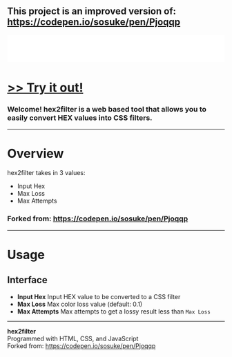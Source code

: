 ## This project is an improved version of: https://codepen.io/sosuke/pen/Pjoqqp

<img src="assets/images/banner.png">

# [<b>>> Try it out!</b>](https://o7q.github.io/hex2filter)
<h3>Welcome! hex2filter is a web based tool that allows you to easily convert HEX values into CSS filters.</h3>

---

# Overview
hex2filter takes in 3 values:
- Input Hex
- Max Loss
- Max Attempts

### <b>Forked from: https://codepen.io/sosuke/pen/Pjoqqp</b>

---

# Usage

## <b>Interface</b>
- **Input Hex** Input HEX value to be converted to a CSS filter
- **Max Loss** Max color loss value (default: 0.1)
- **Max Attempts** Max attempts to get a lossy result less than `Max Loss`

---

<b>hex2filter</b> \
Programmed with HTML, CSS, and JavaScript \
Forked from: https://codepen.io/sosuke/pen/Pjoqqp